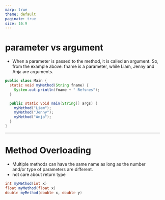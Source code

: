 ```yaml
---
marp: true
theme: default
paginate: true
size: 16:9
---
```


# parameter vs argument

- When a parameter is passed to the method, it is called an argument. So, from the example above: fname is a parameter, while Liam, Jenny and Anja are arguments.

```java
public class Main {
  static void myMethod(String fname) {
    System.out.println(fname + " Refsnes");
  }

  public static void main(String[] args) {
    myMethod("Liam");
    myMethod("Jenny");
    myMethod("Anja");
  }
}
```

---

# Method Overloading
- Multiple methods can have the same name as long as the number and/or type of parameters are different.
- not care about return type
```java
int myMethod(int x)
float myMethod(float x)
double myMethod(double x, double y)
```

